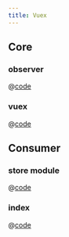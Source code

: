 ```yaml
---
title: Vuex
---
```


## Core

### observer
@[code](@/docs/fe-dev/pet-project/vuex/core/observer.js)

### vuex
@[code](@/docs/fe-dev/pet-project/vuex/core/vuex.js)

## Consumer

### store module
@[code](@/docs/fe-dev/pet-project/vuex/store.js)

### index
@[code](@/docs/fe-dev/pet-project/vuex/index.js)
